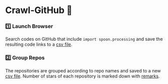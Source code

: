 # Crawl-GitHub  :eyes:
### :one: Launch Browser
Search codes on GitHub that include `import spoon.processing` and save the resulting code links to a [csv file](Result_20220116.csv).

### :two: Group Repos
The repositories are grouped according to repo names and saved to a new [csv file](groupRepo_20220124.csv). Number of stars of each repository is marked down with [remarks](groupRepo_Remarks.xlsm). 
